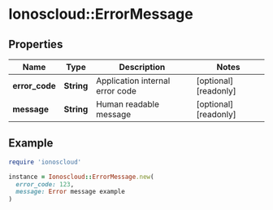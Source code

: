 # Ionoscloud::ErrorMessage

## Properties

| Name | Type | Description | Notes |
| ---- | ---- | ----------- | ----- |
| **error_code** | **String** | Application internal error code | [optional][readonly] |
| **message** | **String** | Human readable message | [optional][readonly] |

## Example

```ruby
require 'ionoscloud'

instance = Ionoscloud::ErrorMessage.new(
  error_code: 123,
  message: Error message example
)
```

